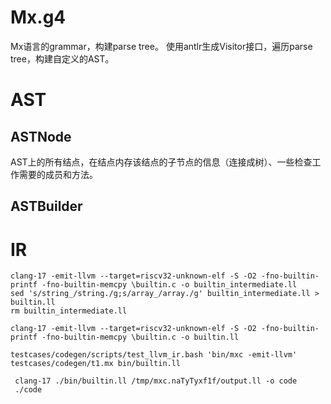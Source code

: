 # Mx.g4
Mx语言的grammar，构建parse tree。
使用antlr生成Visitor接口，遍历parse tree，构建自定义的AST。
# AST
## ASTNode
AST上的所有结点，在结点内存该结点的子节点的信息（连接成树）、一些检查工作需要的成员和方法。

## ASTBuilder

# IR
```
clang-17 -emit-llvm --target=riscv32-unknown-elf -S -O2 -fno-builtin-printf -fno-builtin-memcpy \builtin.c -o builtin_intermediate.ll
sed 's/string_/string./g;s/array_/array./g' builtin_intermediate.ll > builtin.ll
rm builtin_intermediate.ll

```
```
clang-17 -emit-llvm --target=riscv32-unknown-elf -S -O2 -fno-builtin-printf -fno-builtin-memcpy \builtin.c -o builtin.ll

```
```
testcases/codegen/scripts/test_llvm_ir.bash 'bin/mxc -emit-llvm' testcases/codegen/t1.mx bin/builtin.ll 
```
```
 clang-17 ./bin/builtin.ll /tmp/mxc.naTyTyxf1f/output.ll -o code 
 ./code
```